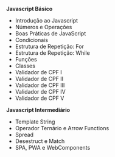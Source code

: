 **Javascript Básico**
- Introdução ao Javascript
- Números e Operações
- Boas Práticas de JavaScript
- Condicionais
- Estrutura de Repetição: For
- Estrutura de Repetição: While
- Funções
- Classes
- Validador de CPF I
- Validador de CPF II
- Validador de CPF III
- Validador de CPF IV
- Validador de CPF V

**Javascript Intermediário**
- Template String
- Operador Ternário e Arrow Functions
- Spread
- Desestruct e Match
- SPA, PWA e WebComponents
